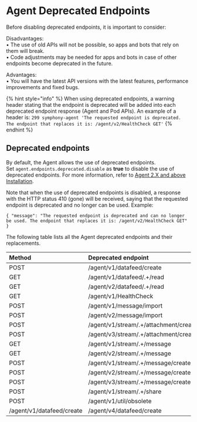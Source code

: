 # Agent Deprecated Endpoints

Before disabling deprecated endpoints, it is important to consider:

Disadvantages:  
• The use of old APIs will not be possible, so apps and bots that rely on them will break.  
• Code adjustments may be needed for apps and bots in case of other endpoints become deprecated in the future.

Advantages:  
• You will have the latest API versions with the latest features, performance improvements and fixed bugs.

{% hint style="info" %}
When using deprecated endpoints, a warning header stating that the endpoint is deprecated will be added into each deprecated endpoint response \(Agent and Pod APIs\). An example of a header is: `299 symphony-agent 'The requested endpoint is deprecated. The endpoint that replaces it is: /agent/v2/HealthCheck GET'`
{% endhint %}

## Deprecated endpoints

By default, the Agent allows the use of deprecated endpoints.  
Set `agent.endpoints.deprecated.disable` as **true** to disable the use of deprecated endpoints. For more information, refer to [Agent 2.X and above Installation](agent-2.x-and-above-installation.md).

Note that when the use of deprecated endpoints is disabled, a response with the HTTP status 410 \(gone\) will be received, saying that the requested endpoint is deprecated and no longer can be used. Example:

`{ "message": "The requested endpoint is deprecated and can no longer be used. The endpoint that replaces it is: /agent/v2/HealthCheck GET" }`

The following table lists all the Agent deprecated endpoints and their replacements.

| Method | Deprecated endpoint | Replacement endpoint |
| :--- | :--- | :--- |
| POST | /agent/v1/datafeed/create | [/agent/v4/datafeed/create](https://developers.symphony.com/restapi/v1.55/docs/create-messagesevents-stream-v4) |
| GET | /agent/v1/datafeed/.+/read | [/agent/v4/datafeed/{id}/read](https://developers.symphony.com/restapi/v1.55/docs/read-messagesevents-stream-v4) |
| GET | /agent/v2/datafeed/.+/read | [/agent/v4/datafeed/{id}/read](https://developers.symphony.com/restapi/v1.55/docs/read-messagesevents-stream-v4) |
| GET | /agent/v1/HealthCheck | [/agent/v2/HealthCheck](https://developers.symphony.com/restapi/v1.55/docs/health-check-v2) |
| POST | /agent/v1/message/import | [/agent/v4/message/import](https://developers.symphony.com/restapi/v1.55/docs/import-message-v4) |
| POST | /agent/v2/message/import | [/agent/v4/message/import](https://developers.symphony.com/restapi/v1.55/docs/import-message-v4) |
| POST | /agent/v1/stream/.+/attachment/create | [/agent/v4/stream/{sid}/message/create](https://developers.symphony.com/restapi/v1.55/docs/create-message-v4) |
| POST | /agent/v3/stream/.+/attachment/create | [/agent/v4/stream/{sid}/message/create](https://developers.symphony.com/restapi/v1.55/docs/create-message-v4) |
| GET | /agent/v1/stream/.+/message | [/agent/v4/stream/{sid}/message](https://developers.symphony.com/restapi/v1.55/docs/messages-v4) |
| GET | /agent/v2/stream/.+/message | [/agent/v4/stream/{sid}/message](https://developers.symphony.com/restapi/v1.55/docs/messages-v4) |
| POST | /agent/v1/stream/.+/message/create | [/agent/v4/stream/{sid}/message/create](https://developers.symphony.com/restapi/v1.55/docs/create-message-v4) |
| POST | /agent/v2/stream/.+/message/create | [/agent/v4/stream/{sid}/message/create](https://developers.symphony.com/restapi/v1.55/docs/create-message-v4) |
| POST | /agent/v3/stream/.+/message/create | [/agent/v4/stream/{sid}/message/create](https://developers.symphony.com/restapi/v1.55/docs/create-message-v4) |
| POST | /agent/v1/stream/.+/share | [/agent/v3/stream/{sid}/share](https://developers.symphony.com/restapi/v1.55/docs/share-v3) |
| POST | /agent/v1/util/obsolete | No replacement endpoint |
| /agent/v1/datafeed/create | /agent/v4/datafeed/create |  |

